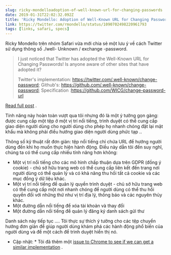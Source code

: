 ```yaml
---
slug: ricky-mondelloadoption-of-well-known-url-for-changing-passwords
date: 2019-01-31T22:02:32.092Z
title: 'Ricky Mondello: Adoption of Well-Known URL for Changing Passwords'
link: https://twitter.com/rmondello/status/1090702498220961793
tags: [links, safari, specs]
---
```

Ricky Mondello trên nhóm Safari vừa mới chia sẻ một lưu ý về cách Twitter sử dụng thông số ./well- Unknown / exchange -password.

> I just noticed that Twitter has adopted the Well-Known URL for Changing Passwords! Is anyone aware of other sites that have adopted it?
> 
> Twitter's implementation: https://twitter.com/.well-known/change-password;
> Github's: https://github.com/.well-known/change-password;
> Specification :https://github.com/WICG/change-password-url

[Read full post](https://twitter.com/rmondello/status/1090702498220961793) .

Tính năng này hoàn toàn vượt qua tôi nhưng đó là một ý tưởng gọn gàng: được cung cấp một tệp ở một vị trí nổi tiếng, trình duyệt có thể cung cấp giao diện người dùng cho người dùng cho phép họ nhanh chóng đặt lại mật khẩu mà không phải điều hướng giao diện người dùng phức tạp ..

Thông số kỹ thuật rất đơn giản: tệp nổi tiếng chỉ chứa URL để hướng người dùng đến khi họ muốn thực hiện hành động. Điều này dẫn tôi đến suy nghĩ, chúng ta có thể cung cấp nhiều tính năng hơn không:

* Một vị trí nổi tiếng cho các mô hình chấp thuận dựa trên GDPR (đồng ý cookie) - chủ sở hữu trang web có thể cung cấp liên kết đến trang nơi người dùng có thể quản lý và có khả năng thu hồi tất cả cookie và các mục đồng ý dữ liệu khác.
* Một vị trí nổi tiếng để quản lý quyền trình duyệt - chủ sở hữu trang web có thể cung cấp một nơi nhanh chóng để người dùng có thể thu hồi quyền đối với những thứ như vị trí địa lý, thông báo và các nguyên thủy khác.
* Một đường dẫn nổi tiếng để xóa tài khoản và thay đổi
* Một đường dẫn nổi tiếng để quản lý đăng ký danh sách gửi thư

Danh sách này tiếp tục .... Tôi thực sự thích ý tưởng cho các tệp chuyển hướng đơn giản để giúp người dùng khám phá các hành động phổ biến của người dùng và để một cách để trình duyệt hiển thị nó.

* Cập nhật: * Tôi đã thêm một [issue to Chrome to see if we can get a similar implementation](https://bugs.chromium.org/p/chromium/issues/detail?id=927473) .
